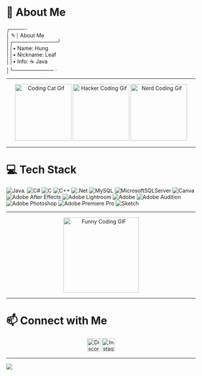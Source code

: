 # 💫 About Me
╭────┈ <br>│ ✎┊ About Me<br>│╭────────────╯<br>││• Name: Hung<br>││• Nickname: Leaf<br>││• Info: ☕ Java  <br>│╰─────────── ·

---

<div align="center">
  <img src="https://c.tenor.com/T7Fr3yCy93cAAAAC/cat-computer.gif" height="150" alt="Coding Cat Gif" />
  <img src="https://c.tenor.com/vD2XMNWxlxsAAAAC/hacker-coding.gif" height="150" alt="Hacker Coding Gif" />
  <img src="https://c.tenor.com/Q4QYtfp4zrYAAAAC/coding-nerd.gif" height="150" alt="Nerd Coding Gif" />
</div>

---

# 💻 Tech Stack
![Java](https://img.shields.io/badge/java-%23ED8B00.svg?style=for-the-badge&logo=openjdk&logoColor=white). ![C#](https://img.shields.io/badge/c%23-%23239120.svg?style=for-the-badge&logo=csharp&logoColor=white) ![C](https://img.shields.io/badge/c-%2300599C.svg?style=for-the-badge&logo=c&logoColor=white) ![C++](https://img.shields.io/badge/c++-%2300599C.svg?style=for-the-badge&logo=c%2B%2B&logoColor=white) ![.Net](https://img.shields.io/badge/.NET-5C2D91?style=for-the-badge&logo=.net&logoColor=white)  ![MySQL](https://img.shields.io/badge/mysql-4479A1.svg?style=for-the-badge&logo=mysql&logoColor=white) ![MicrosoftSQLServer](https://img.shields.io/badge/Microsoft%20SQL%20Server-CC2927?style=for-the-badge&logo=microsoft%20sql%20server&logoColor=white) ![Canva](https://img.shields.io/badge/Canva-%2300C4CC.svg?style=for-the-badge&logo=Canva&logoColor=white) ![Adobe After Effects](https://img.shields.io/badge/Adobe%20After%20Effects-9999FF.svg?style=for-the-badge&logo=Adobe%20After%20Effects&logoColor=white) ![Adobe Lightroom](https://img.shields.io/badge/Adobe%20Lightroom-31A8FF.svg?style=for-the-badge&logo=Adobe%20Lightroom&logoColor=white) ![Adobe](https://img.shields.io/badge/adobe-%23FF0000.svg?style=for-the-badge&logo=adobe&logoColor=white) ![Adobe Audition](https://img.shields.io/badge/Adobe%20Audition-9999FF.svg?style=for-the-badge&logo=Adobe%20Audition&logoColor=white) ![Adobe Photoshop](https://img.shields.io/badge/adobe%20photoshop-%2331A8FF.svg?style=for-the-badge&logo=adobe%20photoshop&logoColor=white) ![Adobe Premiere Pro](https://img.shields.io/badge/Adobe%20Premiere%20Pro-9999FF.svg?style=for-the-badge&logo=Adobe%20Premiere%20Pro&logoColor=white) ![Sketch](https://img.shields.io/badge/Sketch-FFB387?style=for-the-badge&logo=sketch&logoColor=black)

---

<div align="center">
  <img src="https://media4.giphy.com/media/v1.Y2lkPTc5MGI3NjExN3k4cnJ1bG1ycGx4N3R4dGRnZXRudndpNndpMmJ0ZzE0OHJ5cmRnaiZlcD12MV9pbnRlcm5hbF9naWZfYnlfaWQmY3Q9Zw/KxbHmvL3MGcctzlfdX/giphy.webp" height="200" alt="Funny Coding GIF" />
</div>

---

# 📫 Connect with Me
<div align="center">
  <a href="https://discord.gg/VeAqPRkfF8"><img src="https://img.shields.io/static/v1?message=Discord&logo=discord&label=&color=7289DA&logoColor=white&labelColor=&style=for-the-badge" height="35" alt="Discord logo" /></a>
  <a href="https://www.instagram.com/leaf17._/"><img src="https://img.shields.io/static/v1?message=Instagram&logo=instagram&label=&color=E1306C&logoColor=white&labelColor=&style=for-the-badge" height="35" alt="Instagram logo" /></a>
</div>

---

[![](https://visitcount.itsvg.in/api?id=leaf17&icon=0&color=0)](https://visitcount.itsvg.in)

<!-- Proudly created with GPRM ( https://gprm.itsvg.in ) -->
